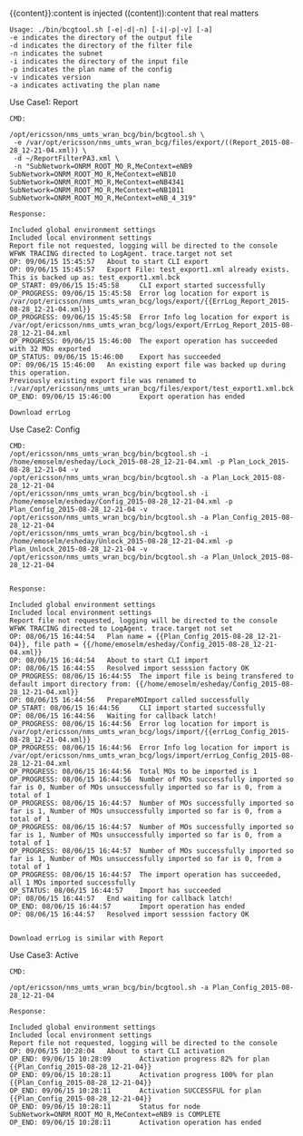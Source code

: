 {{content}}:content is injected
((content)):content that real matters

    Usage: ./bin/bcgtool.sh [-e|-d|-n] [-i|-p|-v] [-a]
    -e indicates the directory of the output file
    -d indicates the directory of the filter file
    -n indicates the subnet
    -i indicates the directory of the input file
    -p indicates the plan name of the config
    -v indicates version
    -a indicates activating the plan name


Use Case1: Report

	CMD:
	
	/opt/ericsson/nms_umts_wran_bcg/bin/bcgtool.sh \
	 -e /var/opt/ericsson/nms_umts_wran_bcg/files/export/((Report_2015-08-28_12-21-04.xml)) \
	 -d ~/ReportFilterPA3.xml \
	 -n "SubNetwork=ONRM_ROOT_MO_R,MeContext=eNB9 SubNetwork=ONRM_ROOT_MO_R,MeContext=eNB10 SubNetwork=ONRM_ROOT_MO_R,MeContext=eNB4341 SubNetwork=ONRM_ROOT_MO_R,MeContext=eNB1011 SubNetwork=ONRM_ROOT_MO_R,MeContext=eNB_4_319"

	Response:
	
	Included global environment settings
	Included local environment settings
	Report file not requested, logging will be directed to the console
	WFWK TRACING directed to LogAgent. trace.target not set
	OP: 09/06/15 15:45:57   About to start CLI export
	OP: 09/06/15 15:45:57   Export File: test_export1.xml already exists. This is backed up as: test_export1.xml.bck
	OP_START: 09/06/15 15:45:58     CLI export started successfully
	OP_PROGRESS: 09/06/15 15:45:58  Error log location for export is /var/opt/ericsson/nms_umts_wran_bcg/logs/export/{{ErrLog_Report_2015-08-28_12-21-04.xml}}
	OP_PROGRESS: 09/06/15 15:45:58  Error Info log location for export is /var/opt/ericsson/nms_umts_wran_bcg/logs/export/ErrLog_Report_2015-08-28_12-21-04.xml
	OP_PROGRESS: 09/06/15 15:46:00  The export operation has succeeded with 32 MOs exported
	OP_STATUS: 09/06/15 15:46:00    Export has succeeded
	OP: 09/06/15 15:46:00   An existing export file was backed up during this operation.
	Previously existing export file was renamed to :/var/opt/ericsson/nms_umts_wran_bcg/files/export/test_export1.xml.bck
	OP_END: 09/06/15 15:46:00       Export operation has ended

	Download errLog
	 
 
Use Case2: Config

	CMD:
	/opt/ericsson/nms_umts_wran_bcg/bin/bcgtool.sh -i /home/emoselm/esheday/Lock_2015-08-28_12-21-04.xml -p Plan_Lock_2015-08-28_12-21-04 -v
	/opt/ericsson/nms_umts_wran_bcg/bin/bcgtool.sh -a Plan_Lock_2015-08-28_12-21-04
	/opt/ericsson/nms_umts_wran_bcg/bin/bcgtool.sh -i /home/emoselm/esheday/Config_2015-08-28_12-21-04.xml -p Plan_Config_2015-08-28_12-21-04 -v
	/opt/ericsson/nms_umts_wran_bcg/bin/bcgtool.sh -a Plan_Config_2015-08-28_12-21-04
	/opt/ericsson/nms_umts_wran_bcg/bin/bcgtool.sh -i /home/emoselm/esheday/Unlock_2015-08-28_12-21-04.xml -p Plan_Unlock_2015-08-28_12-21-04 -v
	/opt/ericsson/nms_umts_wran_bcg/bin/bcgtool.sh -a Plan_Unlock_2015-08-28_12-21-04


	Response:
	
	Included global environment settings
	Included local environment settings
	Report file not requested, logging will be directed to the console
	WFWK TRACING directed to LogAgent. trace.target not set
	OP: 08/06/15 16:44:54   Plan name = {{Plan_Config_2015-08-28_12-21-04}}, file path = {{/home/emoselm/esheday/Config_2015-08-28_12-21-04.xml}}
	OP: 08/06/15 16:44:54   About to start CLI import
	OP: 08/06/15 16:44:55   Resolved import sesssion factory OK
	OP_PROGRESS: 08/06/15 16:44:55  The import file is being transfered to default import directory from: {{/home/emoselm/esheday/Config_2015-08-28_12-21-04.xml}}
	OP: 08/06/15 16:44:56   PrepareMOImport called successfully
	OP_START: 08/06/15 16:44:56     CLI import started successfully
	OP: 08/06/15 16:44:56   Waiting for callback latch!
	OP_PROGRESS: 08/06/15 16:44:56  Error log location for import is /var/opt/ericsson/nms_umts_wran_bcg/logs/import/{{errLog_Config_2015-08-28_12-21-04.xml}}
	OP_PROGRESS: 08/06/15 16:44:56  Error Info log location for import is /var/opt/ericsson/nms_umts_wran_bcg/logs/import/errLog_Config_2015-08-28_12-21-04.xml
	OP_PROGRESS: 08/06/15 16:44:56  Total MOs to be imported is 1
	OP_PROGRESS: 08/06/15 16:44:56  Number of MOs successfully imported so far is 0, Number of MOs unsuccessfully imported so far is 0, from a total of 1
	OP_PROGRESS: 08/06/15 16:44:57  Number of MOs successfully imported so far is 1, Number of MOs unsuccessfully imported so far is 0, from a total of 1
	OP_PROGRESS: 08/06/15 16:44:57  Number of MOs successfully imported so far is 1, Number of MOs unsuccessfully imported so far is 0, from a total of 1
	OP_PROGRESS: 08/06/15 16:44:57  Number of MOs successfully imported so far is 1, Number of MOs unsuccessfully imported so far is 0, from a total of 1
	OP_PROGRESS: 08/06/15 16:44:57  The import operation has succeeded, all 1 MOs imported successfully
	OP_STATUS: 08/06/15 16:44:57    Import has succeeded
	OP: 08/06/15 16:44:57   End waiting for callback latch!
	OP_END: 08/06/15 16:44:57       Import operation has ended
	OP: 08/06/15 16:44:57   Resolved import sesssion factory OK

	
	Download errLog is similar with Report

Use Case3: Active

	CMD:
    
	/opt/ericsson/nms_umts_wran_bcg/bin/bcgtool.sh -a Plan_Config_2015-08-28_12-21-04
	 
	Response:
	
	Included global environment settings
	Included local environment settings
	Report file not requested, logging will be directed to the console
	OP: 09/06/15 10:28:04   About to start CLI activation
	OP_END: 09/06/15 10:28:09       Activation progress 82% for plan {{Plan_Config_2015-08-28_12-21-04}}
	OP_END: 09/06/15 10:28:11       Activation progress 100% for plan {{Plan_Config_2015-08-28_12-21-04}}
	OP_END: 09/06/15 10:28:11       Activation SUCCESSFUL for plan {{Plan_Config_2015-08-28_12-21-04}}
	OP_END: 09/06/15 10:28:11       Status for node SubNetwork=ONRM_ROOT_MO_R,MeContext=eNB9 is COMPLETE
	OP_END: 09/06/15 10:28:11       Activation operation has ended
